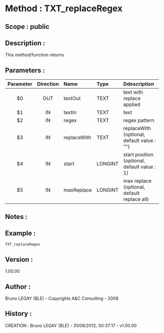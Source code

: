 ﻿# **Method :** TXT_replaceRegex## **Scope :** public## **Description :** This method/function returns## **Parameters :** | Parameter | Direction | Name | Type | Ddescription | |:----:|:----:|:----|:----|:----| | $0 | OUT | textOut | TEXT | text with replace applied | | $1 | IN | textIn | TEXT | text | | $2 | IN | regex | TEXT | regex pattern | | $3 | IN | replaceWith | TEXT | replaceWith (optional, default value : "") | | $4 | IN | start | LONGINT | start position (optional, default value : 1) | | $5 | IN | maxReplace | LONGINT | max replace (optional, default replace all) | ## **Notes :** ## **Example :** ```TXT_replaceRegex```## **Version :** 1.00.00## **Author :** Bruno LEGAY (BLE) - Copyrights A&C Consulting - 2008## **History :**  CREATION : Bruno LEGAY (BLE) - 31/08/2012, 00:37:17 - v1.00.00